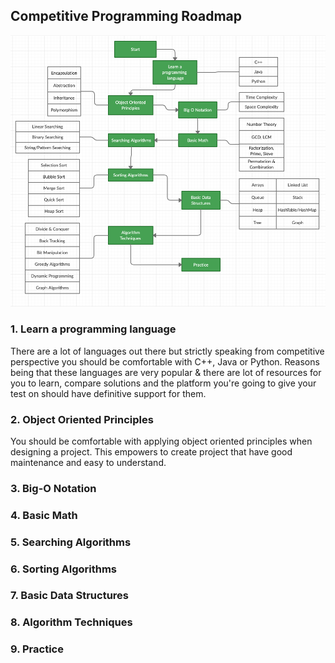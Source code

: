 
## Competitive Programming Roadmap

![CP Roadmap](https://raw.githubusercontent.com/Aniket144/preparation-map/master/.github/images/Competitive%20Roadmap.png)

### 1. Learn a programming language
There are a lot of languages out there but strictly speaking from competitive perspective you should be comfortable with C++, Java or Python. Reasons being that these languages are very popular & there are lot of resources for you to learn, compare solutions and the platform you're going to give your test on should have definitive support for them. 


### 2. Object Oriented Principles
You should be comfortable with applying object oriented principles when designing a project. This empowers to create project that have good maintenance and easy to understand. 
   
### 3. Big-O Notation

### 4. Basic Math 

### 5. Searching Algorithms

### 6. Sorting Algorithms

### 7. Basic Data Structures

### 8. Algorithm Techniques

### 9. Practice
